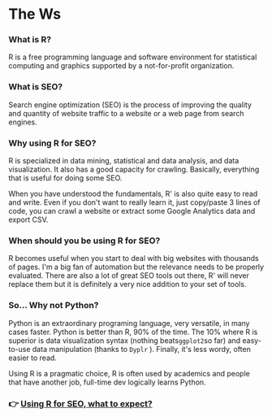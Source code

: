 # The Ws

### What is R?

R is a free programming language and software environment for statistical computing and graphics supported by a not-for-profit organization.

### What is SEO?

Search engine optimization \(SEO\) is the process of improving the quality and quantity of website traffic to a website or a web page from search engines.

### Why using R for SEO?

R is specialized in data mining, statistical and data analysis, and data visualization. It also has a good capacity for crawling. Basically, everything that is useful for doing some SEO.

When you have understood the fundamentals, R' is also quite easy to read and write. Even if you don't want to really learn it, just copy/paste 3 lines of code, you can crawl a website or extract some Google Analytics data and export CSV.

### When should you be using R for SEO?

R becomes useful when you start to deal with big websites with thousands of pages. I'm a big fan of automation but the relevance needs to be properly evaluated. There are also a lot of great SEO tools out there, R' will never replace them but it is definitely a very nice addition to your set of tools.

### So... Why not Python?

Python is an extraordinary programing language, very versatile, in many cases faster.  Python is better than R, 90% of the time. The 10% where R is superior is data visualization syntax \(nothing beats`ggplot2`so far\) and easy-to-use data manipulation \(thanks to `Dyplr` \). Finally, it's less wordy,  often easier to read.

Using R is a pragmatic choice, R is often used by academics and people that have another job, full-time dev logically learns Python. 

### 👉 [Using R for SEO, what to expect?](r-intro.md)

